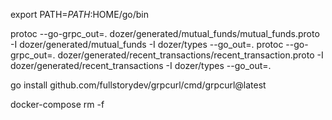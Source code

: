 export PATH=$PATH:$HOME/go/bin
  
protoc --go-grpc_out=. dozer/generated/mutual_funds/mutual_funds.proto -I dozer/generated/mutual_funds -I dozer/types  --go_out=. 
protoc --go-grpc_out=. dozer/generated/recent_transactions/recent_transaction.proto -I dozer/generated/recent_transactions -I dozer/types  --go_out=. 

go install github.com/fullstorydev/grpcurl/cmd/grpcurl@latest

docker-compose rm -f 
